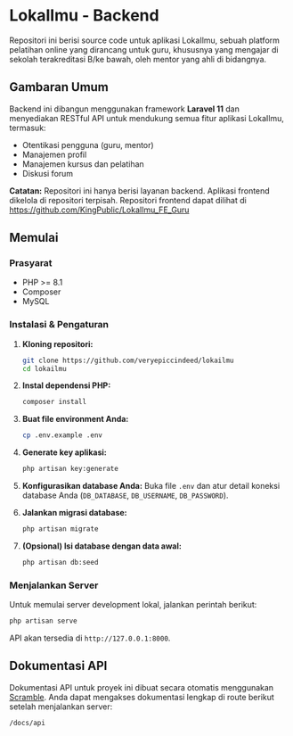 # LokaIlmu - Backend

Repositori ini berisi source code untuk aplikasi LokaIlmu, sebuah platform pelatihan online yang dirancang untuk guru, khususnya yang mengajar di sekolah terakreditasi B/ke bawah, oleh mentor yang ahli di bidangnya.

## Gambaran Umum

Backend ini dibangun menggunakan framework **Laravel 11** dan menyediakan RESTful API untuk mendukung semua fitur aplikasi LokaIlmu, termasuk:
- Otentikasi pengguna (guru, mentor)
- Manajemen profil
- Manajemen kursus dan pelatihan
- Diskusi forum

**Catatan:** Repositori ini hanya berisi layanan backend. Aplikasi frontend dikelola di repositori terpisah. Repositori frontend dapat dilihat di https://github.com/KingPublic/LokaIlmu_FE_Guru

## Memulai

### Prasyarat
- PHP >= 8.1
- Composer
- MySQL


### Instalasi & Pengaturan

1.  **Kloning repositori:**
    ```bash
    git clone https://github.com/veryepiccindeed/lokailmu
    cd lokailmu
    ```

2.  **Instal dependensi PHP:**
    ```bash
    composer install
    ```

3.  **Buat file environment Anda:**
    ```bash
    cp .env.example .env
    ```

4.  **Generate key aplikasi:**
    ```bash
    php artisan key:generate
    ```

5.  **Konfigurasikan database Anda:**
    Buka file `.env` dan atur detail koneksi database Anda (`DB_DATABASE`, `DB_USERNAME`, `DB_PASSWORD`).

6.  **Jalankan migrasi database:**
    ```bash
    php artisan migrate
    ```

7.  **(Opsional) Isi database dengan data awal:**
    ```bash
    php artisan db:seed
    ```

### Menjalankan Server

Untuk memulai server development lokal, jalankan perintah berikut:
```bash
php artisan serve
```
API akan tersedia di `http://127.0.0.1:8000`.

## Dokumentasi API

Dokumentasi API untuk proyek ini dibuat secara otomatis menggunakan [Scramble](https://scramble.dedoc.co/). Anda dapat mengakses dokumentasi lengkap di route berikut setelah menjalankan server:

`/docs/api`
